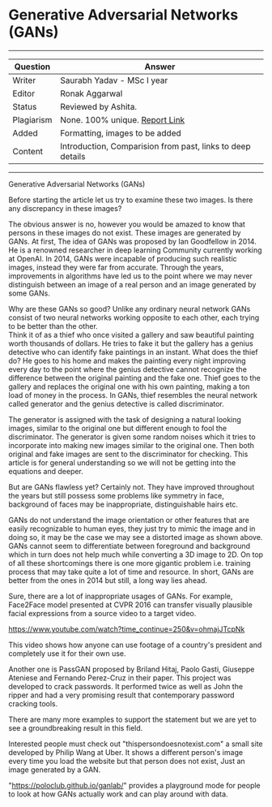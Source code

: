 # Generative Adversarial Networks (GANs)

---

| Question   | Answer                                                            |
| ---------- | ----------------------------------------------------------------- |
| Writer     | Saurabh Yadav - MSc I year                                        |
| Editor     | Ronak Aggarwal                                                    |
| Status     | Reviewed by Ashita.                                               |
| Plagiarism | None. 100% unique. [Report Link](./plag-reports/plag-gans-v1.pdf) |
| Added      | Formatting, images to be added                                    |
| Content    | Introduction, Comparision from past, links to deep details        |

---

Generative Adversarial Networks (GANs)


Before starting the article let us try to examine these two images. Is there any discrepancy in these images? 

              

The obvious answer is no, however you would be amazed to know that persons in these images do not exist. These images are generated by GANs.
At first, The idea of GANs was proposed by Ian Goodfellow in 2014. He is a renowned researcher in deep learning Community currently working at OpenAI. In 2014, GANs were incapable of producing such realistic images, instead they were far from accurate. Through the years, improvements in algorithms have led us to the point where we may never distinguish between an image of a real person and an image generated by some GANs.

Why are these GANs so good?
Unlike any ordinary neural network GANs consist of two neural networks working opposite to each other, each trying to be better than the other.  
Think it of as a thief who once visited a gallery and saw beautiful painting worth thousands of dollars. He tries to fake it but the gallery has a genius detective who can identify fake paintings in an instant. What does the thief do? 
He goes to his home and makes the painting every night improving every day to the point where the genius detective cannot recognize the difference between the original painting and the fake one. Thief goes to the gallery and replaces the original one with his own painting, making a ton load of money in the process.
In GANs, thief resembles the neural network called generator and the genius detective is called discriminator.

 
The generator is assigned with the task of designing a natural looking images, similar to the original one but different enough to fool the discriminator. The generator is given some random noises which it tries to incorporate into making new images similar to the original one. Then both original and fake images are sent to the discriminator for checking.
This article is for general understanding so we will not be getting into the equations and deeper. 

But are GANs flawless yet?
Certainly not. They have improved throughout the years but still possess some problems like symmetry in face, background of faces may be inappropriate, distinguishable hairs etc.
 

 

GANs do not understand the image orientation or other features that are easily recognizable to human eyes,  they just try to mimic the image and in doing so, it may be the case we may see a distorted image as shown above. GANs cannot seem to differentiate between foreground and background which in turn does not help much while converting a 3D image to 2D. On top of all these shortcomings there is one more gigantic problem i.e. training process that may take quite a lot of time and resource. In short, GANs are better from the ones in 2014 but still, a long way lies ahead.


Sure, there are a lot of inappropriate usages of GANs. For example, Face2Face model presented at CVPR 2016 can transfer visually plausible facial expressions from a source video to a target video.

https://www.youtube.com/watch?time_continue=250&v=ohmajJTcpNk

This video shows how anyone can use footage of a country's president and completely use it for their own use.

Another one is PassGAN proposed by Briland Hitaj, Paolo Gasti, Giuseppe Ateniese and Fernando Perez-Cruz in their paper. This project was developed to crack passwords. It performed twice as well as John the ripper and had a very promising result that contemporary password cracking tools.

There are many more examples to support the statement but we are yet to see a groundbreaking result in this field.

Interested people must check out "thispersondoesnotexist.com" a small site developed by Philip Wang at Uber. It shows a different person's image every time you load the website but that person does not exist, Just an image generated by a GAN.
 
"https://poloclub.github.io/ganlab/" provides a playground mode for people to look at how GANs actually work and can play around with data.

